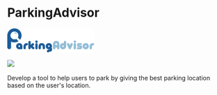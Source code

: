 # ParkingAdvisor
<img src="images/Logo.png" style="zoom:50%" />

![](https://img.shields.io/github/license/mashape/apistatus.svg)

Develop a tool to help users to park by giving the best parking location based on the user's location.

